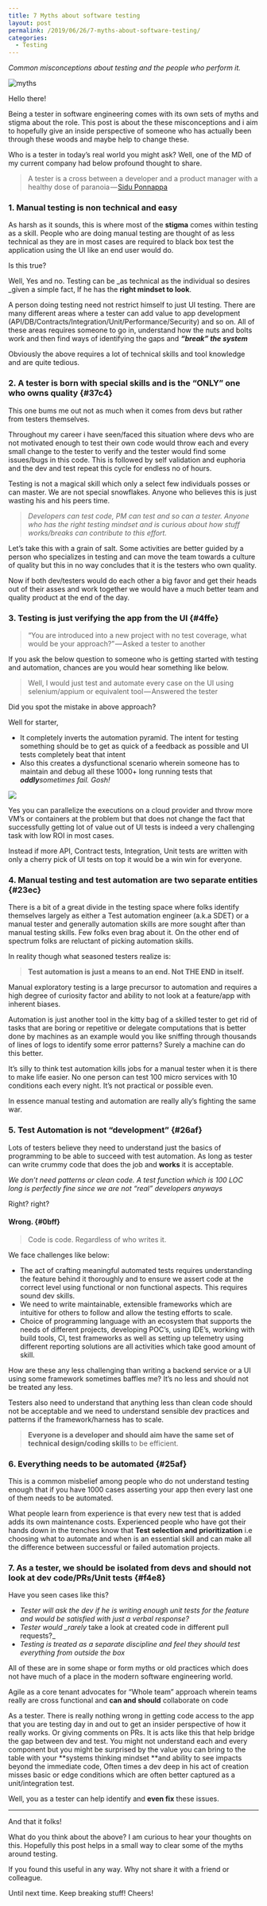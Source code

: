 ```yaml
---
title: 7 Myths about software testing
layout: post
permalink: /2019/06/26/7-myths-about-software-testing/
categories:
  - Testing
---
```


_Common misconceptions about testing and the people who perform it._

![myths](https://cdn-images-1.medium.com/max/1600/0*I-e-cxWuRvRbct55)

Hello there!

Being a tester in software engineering comes with its own sets of myths and stigma about the role.
This post is about the these misconceptions and i aim to hopefully give an inside perspective of
someone who has actually been through these woods and maybe help to change these.

Who is a tester in today’s real world you might ask? Well, one of the MD of my current company had
below profound thought to share.

<blockquote class="wp-block-quote">
  <p>
    A tester is a cross between a developer and a product manager with a healthy dose of paranoia — <a href="https://medium.com/@ponnappa" target="_blank" rel="noreferrer noopener">Sidu Ponnappa</a>
  </p>
</blockquote>

### 1. Manual testing is non technical and easy

As harsh as it sounds, this is where most of the **stigma** comes within testing as a
skill. People who are doing manual testing are thought of as less technical as they are in most
cases are required to black box test the application using the UI like an end user would do.

Is this true?

Well, Yes and no. Testing can be \_as technical as the individual so desires \_given a
simple fact, If he has the **right mindset to look**.

A person doing testing need not restrict himself to just UI testing. There are many different areas
where a tester can add value to app development
(API/DB/Contracts/Integration/Unit/Performance/Security) and so on. All of these areas requires
someone to go in, understand how the nuts and bolts work and then find ways of identifying the gaps
and **_“break” the system_**

Obviously the above requires a lot of technical skills and tool knowledge and are quite tedious.

### 2. A tester is born with special skills and is the “ONLY” one who owns quality {#37c4}

This one bums me out not as much when it comes from devs but rather from testers themselves.

Throughout my career i have seen/faced this situation where devs who are not motivated enough to
test their own code would throw each and every small change to the tester to verify and the tester
would find some issues/bugs in this code. This is followed by self validation and euphoria and the
dev and test repeat this cycle for endless no of hours.

Testing is not a magical skill which only a select few individuals posses or can master. We are not
special snowflakes. Anyone who believes this is just wasting his and his peers time.

<blockquote class="wp-block-quote">
  <p>
    <em>Developers can test code, PM can test and so can a tester. Anyone who has the right testing mindset and is curious about how stuff works/breaks can contribute to this effort.</em>
  </p>
</blockquote>

Let’s take this with a grain of salt. Some activities are better guided by a person who specializes
in testing and can move the team towards a culture of quality but this in no way concludes that it
is the testers who own quality.

Now if both dev/testers would do each other a big favor and get their heads out of their asses and
work together we would have a much better team and quality product at the end of the day.

### 3. Testing is just verifying the app from the UI {#4ffe}

<blockquote class="wp-block-quote">
  <p>
    “You are introduced into a new project with no test coverage, what would be your approach?” — Asked a tester to another
  </p>
</blockquote>

If you ask the below question to someone who is getting started with testing and automation, chances
are you would hear something like below.

<blockquote class="wp-block-quote">
  <p>
    Well, I would just test and automate every case on the UI using selenium/appium or equivalent tool — Answered the tester
  </p>
</blockquote>

Did you spot the mistake in above approach?

Well for starter,

- It completely inverts the automation pyramid. The intent for testing something should be to get as
  quick of a feedback as possible and UI tests completely beat that intent
- Also this creates a dysfunctional scenario wherein someone has to maintain and debug all these
  1000+ long running tests that **_oddly_**_sometimes fail.
  Gosh!_

![](/assets/images/wp-content/uploads/2019/06/1d5f3-0qx6agf7s7ucpucxl.png)

Yes you can parallelize the executions on a cloud provider and throw more VM’s or containers at the
problem but that does not change the fact that successfully getting lot of value out of UI tests is
indeed a very challenging task with low ROI in most cases.

Instead if more API, Contract tests, Integration, Unit tests are written with only a cherry pick of
UI tests on top it would be a win win for everyone.

### 4. Manual testing and test automation are two separate entities {#23ec}

There is a bit of a great divide in the testing space where folks identify themselves largely as
either a Test automation engineer (a.k.a SDET) or a manual tester and generally automation skills
are more sought after than manual testing skills. Few folks even brag about it. On the other end of
spectrum folks are reluctant of picking automation skills.

In reality though what seasoned testers realize is:

<blockquote class="wp-block-quote">
  <p>
    <strong>Test automation is just a means to an end. Not THE END in itself.</strong>
  </p>
</blockquote>

Manual exploratory testing is a large precursor to automation and requires a high degree of
curiosity factor and ability to not look at a feature/app with inherent biases.

Automation is just another tool in the kitty bag of a skilled tester to get rid of tasks that are
boring or repetitive or delegate computations that is better done by machines as an example would
you like sniffing through thousands of lines of logs to identify some error patterns? Surely a
machine can do this better.

It’s silly to think test automation kills jobs for a manual tester when it is there to make life
easier. No one person can test 100 micro services with 10 conditions each every night. It’s not
practical or possible even.

In essence manual testing and automation are really ally’s fighting the same war.

### 5. Test Automation is not “development” {#26af}

Lots of testers believe they need to understand just the basics of programming to be able to succeed
with test automation. As long as tester can write crummy code that does the job
and **works** it is acceptable.

_We don’t need patterns or clean code. A test function which is 100 LOC long is perfectly fine since
we are not “real” developers anyways_

Right? right?

#### Wrong. {#0bff}

<blockquote class="wp-block-quote">
  <p>
    Code is code. Regardless of who writes it.
  </p>
</blockquote>

We face challenges like below:

- The act of crafting meaningful automated tests requires understanding the feature behind it
  thoroughly and to ensure we assert code at the correct level using functional or non functional
  aspects. This requires sound dev skills.
- We need to write maintainable, extensible frameworks which are intuitive for others to follow and
  allow the testing efforts to scale.
- Choice of programming language with an ecosystem that supports the needs of different projects,
  developing POC’s, using IDE’s, working with build tools, CI, test frameworks as well as setting up
  telemetry using different reporting solutions are all activities which take good amount of skill.

How are these any less challenging than writing a backend service or a UI using some framework
sometimes baffles me? It’s no less and should not be treated any less.

Testers also need to understand that anything less than clean code should not be acceptable and we
need to understand sensible dev practices and patterns if the framework/harness has to scale.

<blockquote class="wp-block-quote">
  <p>
    <strong>Everyone is a developer and should aim have the same set of technical design/coding skills </strong>to be efficient.
  </p>
</blockquote>

### 6. Everything needs to be automated {#25af}

This is a common misbelief among people who do not understand testing enough that if you have 1000
cases asserting your app then every last one of them needs to be automated.

What people learn from experience is that every new test that is added adds its own maintenance
costs. Experienced people who have got their hands down in the trenches know that **Test
selection and prioritization** i.e choosing what to automate and when is an essential skill and
can make all the difference between successful or failed automation projects.

### 7. As a tester, we should be isolated from devs and should not look at dev code/PRs/Unit tests {#f4e8}

Have you seen cases like this?

- _Tester will ask the dev if he is writing enough unit tests for the feature and would be satisfied
  with just a verbal response?_
- _Tester would \_rarely_ take a look at created code in different pull requests?\_
- _Testing is treated as a separate discipline and feel they should test everything from outside the
  box_

All of these are in some shape or form myths or old practices which does not have much of a place in
the modern software engineering world.

Agile as a core tenant advocates for “Whole team” approach wherein teams really are cross functional
and **can and should** collaborate on code

As a tester. There is really nothing wrong in getting code access to the app that you are testing
day in and out to get an insider perspective of how it really works. Or giving comments on PRs. It
is acts like this that help bridge the gap between dev and test. You might not understand each and
every component but you might be surprised by the value you can bring to the table with
your **systems thinking mindset **and ability to see impacts beyond the immediate code,
Often times a dev deep in his act of creation misses basic or edge conditions which are often better
captured as a unit/integration test.

Well, you as a tester can help identify and **even fix** these issues.

<hr class="wp-block-separator" />

And that it folks!

What do you think about the above? I am curious to hear your thoughts on this. Hopefully this post
helps in a small way to clear some of the myths around testing.

If you found this useful in any way. Why not share it with a friend or colleague.

Until next time. Keep breaking stuff! Cheers!
